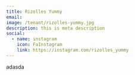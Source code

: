 ```yaml
---
title: Rizolles Yummy
email: 
image: /tenant/rizolles-yummy.jpg
description: this is meta description
social:
  - name: instagram
    icon: FaInstagram
    link: https://instagram.com/rizolles_yummy
---
```

adasda